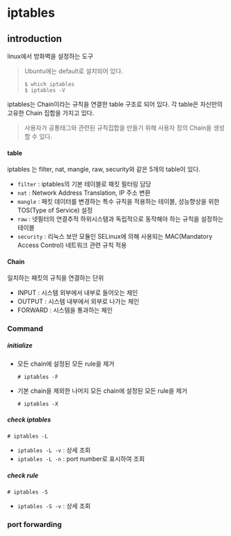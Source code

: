 #  iptables

## introduction

linux에서 방화벽을 설정하는 도구

> Ubuntu에는 default로 설치되어 있다.
>
> ```
> $ which iptables
> $ iptables -V
> ```



iptables는 Chain이라는 규칙을 연결한 table 구조로 되어 있다. 각 table은 자신만의 고유한 Chain 집합을 가지고 있다.

> 사용자가 공통태그와 관련된 규칙집합을 만들기 위해 사용자 정의 Chain을 생성할 수 있다.



#### table 

iptables 는 filter, nat, mangle, raw, security와 같은 5개의 table이 있다.

- `filter` : iptables의 기본 테이블로 패킷 필터링 담당
- `nat` : Network Address Translation, IP 주소 변환
- `mangle` : 패킷 데이터를 변경하는 특수 규칙을 적용하는 테이블, 성능향상을 위한 TOS(Type of Service) 설정
- `raw` : 넷필터의 연결추적 하위시스템과 독립적으로 동작해야 하는 규칙을 설정하는 테이블
- `security` : 리눅스 보안 모듈인 SELinux에 의해 사용되는 MAC(Mandatory Access Control) 네트워크 관련 규칙 적용



#### Chain

일치하는 패킷의 규칙을 연결하는 단위

- INPUT : 시스템 외부에서 내부로 들어오는 체인
- OUTPUT : 시스템 내부에서 외부로 나가는 체인
- FORWARD : 시스템을 통과하는 체인



### Command



##### initialize

- 모든 chain에 설정된 모든 rule을 제거

  ```
  # iptables -F
  ```

- 기본 chain을 제외한 나머지 모든 chain에 설정된 모든 rule을 제거

  ```
  # iptables -X
  ```

  

##### check iptables

```
# iptables -L
```

- `iptables -L -v` : 상세 조회
- `iptables -L -n` : port number로 표시하여 조회



##### check rule

```
# iptables -S
```

- `iptables -S -v` : 상세 조회



### port forwarding


